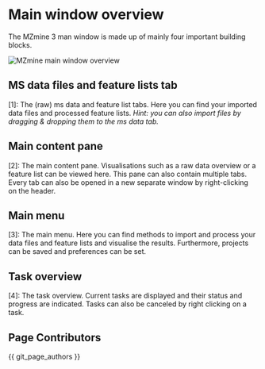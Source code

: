 # Main window overview

The MZmine 3 man window is made up of mainly four important building blocks.

![MZmine main window overview](https://user-images.githubusercontent.com/37407705/136389356-d612dffd-89bd-4eca-87ae-a581eaaa01ab.png)

## MS data files and feature lists tab

[1]: The (raw) ms data and feature list tabs. Here you can find your imported data files and
processed feature lists. _Hint: you can also import files by dragging & dropping them to the ms data
tab._

## Main content pane

[2]: The main content pane. Visualisations such as a raw data overview or a feature list can be
viewed here. This pane can also contain multiple tabs. Every tab can also be opened in a new
separate window by right-clicking on the header.

## Main menu

[3]: The main menu. Here you can find methods to import and process your data files and feature
lists and visualise the results. Furthermore, projects can be saved and preferences can be set.

## Task overview

[4]: The task overview. Current tasks are displayed and their status and progress are indicated.
Tasks can also be canceled by right clicking on a task.

## Page Contributors

{{ git_page_authors }}
